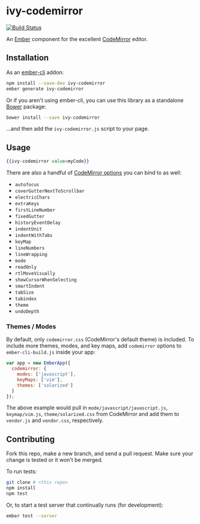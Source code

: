 # ivy-codemirror

[![Build Status](https://travis-ci.org/IvyApp/ivy-codemirror.svg?branch=master)](https://travis-ci.org/IvyApp/ivy-codemirror)

An [Ember](http://emberjs.com) component for the excellent
[CodeMirror](http://codemirror.net) editor.

## Installation

As an [ember-cli](http://www.ember-cli.com/) addon:

```sh
npm install --save-dev ivy-codemirror
ember generate ivy-codemirror
```

Or if you aren't using ember-cli, you can use this library as a standalone
[Bower](http://bower.io/) package:

```sh
bower install --save ivy-codemirror
```

...and then add the `ivy-codemirror.js` script to your page.

## Usage

```handlebars
{{ivy-codemirror value=myCode}}
```

There are also a handful of
[CodeMirror options](http://codemirror.net/doc/manual.html#config) you can bind
to as well:

  * `autofocus`
  * `coverGutterNextToScrollbar`
  * `electricChars`
  * `extraKeys`
  * `firstLineNumber`
  * `fixedGutter`
  * `historyEventDelay`
  * `indentUnit`
  * `indentWithTabs`
  * `keyMap`
  * `lineNumbers`
  * `lineWrapping`
  * `mode`
  * `readOnly`
  * `rtlMoveVisually`
  * `showCursorWhenSelecting`
  * `smartIndent`
  * `tabSize`
  * `tabindex`
  * `theme`
  * `undoDepth`

### Themes / Modes

By default, only `codemirror.css` (CodeMirror's default theme) is included. To
include more themes, modes, and key maps, add `codemirror` options to `ember-cli-build.js` inside
your app:

```js
var app = new EmberApp({
  codemirror: {
    modes: ['javascript'],
    keyMaps: ['vim'],
    themes: ['solarized']
  }
});
```

The above example would pull in `mode/javascript/javascript.js`,
`keymap/vim.js`, `theme/solarized.css` from CodeMirror and add them to
`vendor.js` and `vendor.css`, respectively.

## Contributing

Fork this repo, make a new branch, and send a pull request. Make sure your
change is tested or it won't be merged.

To run tests:

```sh
git clone # <this repo>
npm install
npm test
```

Or, to start a test server that continually runs (for development):

```sh
ember test --server
```

